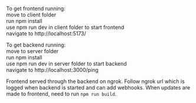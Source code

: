 To get frontend running:  
move to client folder  
run npm install  
use npm run dev in client folder to start frontend  
navigate to http://localhost:5173/  
  
To get backend running:  
move to server folder  
run npm install  
use npm run dev in server folder to start backend  
navigate to http://localhost:3000/ping  
  

Frontend served through the backend on ngrok.
Follow ngrok url which is logged when backend is started and can add webhooks.
When updates are made to frontend, need to run `npm run build`.